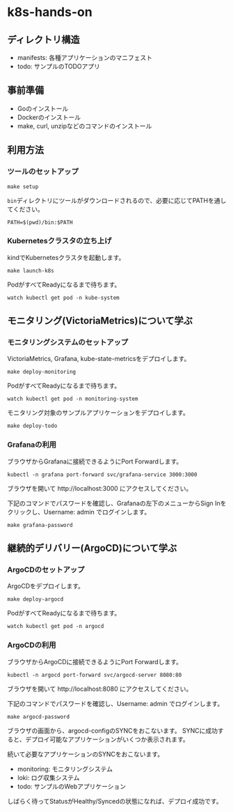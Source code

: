 # k8s-hands-on

## ディレクトリ構造

- manifests: 各種アプリケーションのマニフェスト
- todo: サンプルのTODOアプリ

## 事前準備

- Goのインストール
- Dockerのインストール
- make, curl, unzipなどのコマンドのインストール

## 利用方法

### ツールのセットアップ

```console
make setup
```

`bin`ディレクトリにツールがダウンロードされるので、必要に応じてPATHを通してください。

```console
PATH=$(pwd)/bin:$PATH
```

### Kubernetesクラスタの立ち上げ

kindでKubernetesクラスタを起動します。

```console
make launch-k8s
```

PodがすべてReadyになるまで待ちます。

```console
watch kubectl get pod -n kube-system
```

## モニタリング(VictoriaMetrics)について学ぶ

### モニタリングシステムのセットアップ

VictoriaMetrics, Grafana, kube-state-metricsをデプロイします。

```console
make deploy-monitoring
```

PodがすべてReadyになるまで待ちます。

```console
watch kubectl get pod -n monitoring-system
```

モニタリング対象のサンプルアプリケーションをデプロイします。

```console
make deploy-todo
```

### Grafanaの利用

ブラウザからGrafanaに接続できるようにPort Forwardします。

```console
kubectl -n grafana port-forward svc/grafana-service 3000:3000
```

ブラウザを開いて http://localhost:3000 にアクセスしてください。

下記のコマンドでパスワードを確認し、Grafanaの左下のメニューからSign Inをクリックし、Username: admin でログインします。

```console
make grafana-password
```

## 継続的デリバリー(ArgoCD)について学ぶ

### ArgoCDのセットアップ

ArgoCDをデプロイします。

```console
make deploy-argocd
```

PodがすべてReadyになるまで待ちます。

```console
watch kubectl get pod -n argocd
```

### ArgoCDの利用

ブラウザからArgoCDに接続できるようにPort Forwardします。

```console
kubectl -n argocd port-forward svc/argocd-server 8080:80
```

ブラウザを開いて http://localhost:8080 にアクセスしてください。

下記のコマンドでパスワードを確認し、Username: admin でログインします。

```console
make argocd-password
```

ブラウザの画面から、argocd-configのSYNCをおこないます。
SYNCに成功すると、デプロイ可能なアプリケーションがいくつか表示されます。

続いて必要なアプリケーションのSYNCをおこないます。

- monitoring: モニタリングシステム
- loki: ログ収集システム
- todo: サンプルのWebアプリケーション
  
しばらく待ってStatusがHealthy/Syncedの状態になれば、デプロイ成功です。
